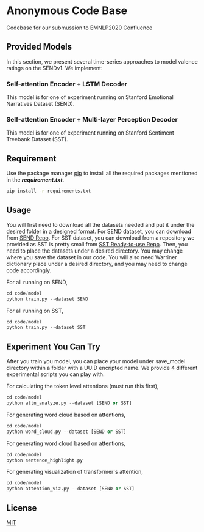 # Anonymous Code Base

Codebase for our submussion to EMNLP2020 Confluence

## Provided Models
In this section, we present several time-series approaches to
model valence ratings on the SENDv1. We implement:

### Self-attention Encoder + LSTM Decoder
This model is for one of experiment running on Stanford Emotional Narratives Dataset (SEND).

### Self-attention Encoder + Multi-layer Perception Decoder 
This model is for one of experiment running on Stanford Sentiment Treebank Dataset (SST).

## Requirement

Use the package manager [pip](https://pip.pypa.io/en/stable/) to install all the required packages mentioned in the ***requirement.txt***.

```bash
pip install -r requirements.txt
```

## Usage

You will first need to download all the datasets needed and put it under the desired folder in a designed format. For SEND dataset, you can download from [SEND Repo](https://github.com/StanfordSocialNeuroscienceLab/SEND). For SST dataset, you can download from a repository we provided as SST is pretty small from [SST Ready-to-use Repo](https://github.com/frankaging/SST2-Sentence). Then, you need to place the datasets under a desired directory. You may change where you save the dataset in our code. You will also need Warriner dictionary place under a desired directory, and you may need to change code accordingly.

For all running on SEND,
```python
cd code/model
python train.py --dataset SEND
```

For all running on SST,
```python
cd code/model
python train.py --dataset SST
```

## Experiment You Can Try

After you train you model, you can place your model under save_model directory within a folder with a UUID encripted name. We provide 4 different experimental scripts you can play with.

For calculating the token level attentions (must run this first),
```python
cd code/model
python attn_analyze.py --dataset [SEND or SST]
```

For generating word cloud based on attentions,
```python
cd code/model
python word_cloud.py --dataset [SEND or SST]
```

For generating word cloud based on attentions,
```python
cd code/model
python sentence_highlight.py
```

For generating visualization of transformer's attention,
```python
cd code/model
python attention_viz.py --dataset [SEND or SST]
```

## License
[MIT](https://choosealicense.com/licenses/mit/)
